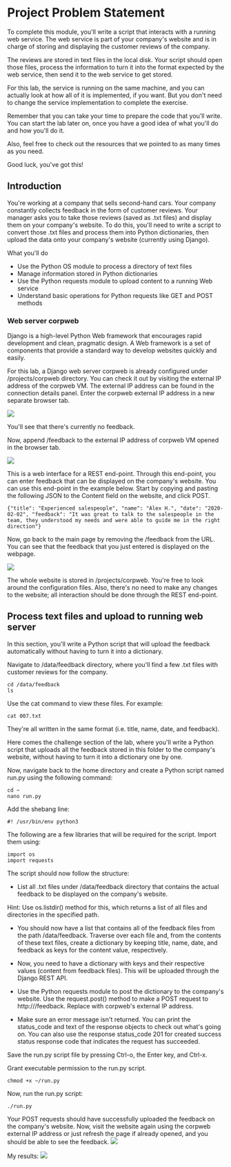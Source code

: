 # Project Problem Statement
To complete this module, you'll write a script that interacts with a running web service.  The web service is part of your company's website and is in charge of storing and displaying the customer reviews of the company.

The reviews are stored in text files in the local disk. Your script should open those files, process the information to turn it into the format expected by the web service, then send it to the web service to get stored.

For this lab, the service is running on the same machine, and you can actually look at how all of it is implemented, if you want.  But you don't need to change the service implementation to complete the exercise.

Remember that you can take your time to prepare the code that you’ll write. You can start the lab later on, once you have a good idea of what you'll do and how you'll do it.

Also, feel free to check out the resources that we pointed to as many times as you need.

Good luck, you've got this!

## Introduction
You're working at a company that sells second-hand cars. Your company constantly collects feedback in the form of customer reviews. Your manager asks you to take those reviews (saved as .txt files) and display them on your company's website. To do this, you'll need to write a script to convert those .txt files and process them into Python dictionaries, then upload the data onto your company's website (currently using Django).

What you'll do
- Use the Python OS module to process a directory of text files
- Manage information stored in Python dictionaries
- Use the Python requests module to upload content to a running Web service
- Understand basic operations for Python requests like GET and POST methods

### Web server corpweb
Django is a high-level Python Web framework that encourages rapid development and clean, pragmatic design. A Web framework is a set of components that provide a standard way to develop websites quickly and easily.

For this lab, a Django web server corpweb is already configured under /projects/corpweb directory. You can check it out by visiting the external IP address of the corpweb VM. The external IP address can be found in the connection details panel. Enter the corpweb external IP address in a new separate browser tab.

![](imgs/0.png)

You'll see that there's currently no feedback.

Now, append /feedback to the external IP address of corpweb VM opened in the browser tab.

![](imgs/1.png)

This is a web interface for a REST end-point. Through this end-point, you can enter feedback that can be displayed on the company's website. You can use this end-point in the example below. Start by copying and pasting the following JSON to the Content field on the website, and click POST.

    {"title": "Experienced salespeople", "name": "Alex H.", "date": "2020-02-02", "feedback": "It was great to talk to the salespeople in the team, they understood my needs and were able to guide me in the right direction"}

Now, go back to the main page by removing the /feedback from the URL. You can see that the feedback that you just entered is displayed on the webpage.

![](imgs/2.png)

The whole website is stored in /projects/corpweb. You're free to look around the configuration files. Also, there's no need to make any changes to the website; all interaction should be done through the REST end-point.

## Process text files and upload to running web server
In this section, you'll write a Python script that will upload the feedback automatically without having to turn it into a dictionary.

Navigate to /data/feedback directory, where you'll find a few .txt files with customer reviews for the company.

    cd /data/feedback
    ls

Use the cat command to view these files. For example:

    cat 007.txt

They're all written in the same format (i.e. title, name, date, and feedback).

Here comes the challenge section of the lab, where you'll write a Python script that uploads all the feedback stored in this folder to the company's website, without having to turn it into a dictionary one by one.

Now, navigate back to the home directory and create a Python script named run.py using the following command:

    cd ~
    nano run.py

Add the shebang line:

    #! /usr/bin/env python3

The following are a few libraries that will be required for the script. Import them using:

    import os
    import requests

The script should now follow the structure:

- List all .txt files under /data/feedback directory that contains the actual feedback to be displayed on the company's website.

Hint: Use os.listdir() method for this, which returns a list of all files and directories in the specified path.

- You should now have a list that contains all of the feedback files from the path /data/feedback. Traverse over each file and, from the contents of these text files, create a dictionary by keeping title, name, date, and feedback as keys for the content value, respectively.

- Now, you need to have a dictionary with keys and their respective values (content from feedback files). This will be uploaded through the Django REST API.

- Use the Python requests module to post the dictionary to the company's website. Use the request.post() method to make a POST request to http://<corpweb-external-IP>/feedback. Replace <corpweb-external-IP> with corpweb's external IP address.

- Make sure an error message isn't returned. You can print the status_code and text of the response objects to check out what's going on. You can also use the response status_code 201 for created success status response code that indicates the request has succeeded.

Save the run.py script file by pressing Ctrl-o, the Enter key, and Ctrl-x.

Grant executable permission to the run.py script.
    
    chmod +x ~/run.py

Now, run the run.py script:

    ./run.py

Your POST requests should have successfully uploaded the feedback on the company's website. Now, visit the website again using the corpweb external IP address or just refresh the page if already opened, and you should be able to see the feedback.
![](imgs/3.png)

My results:
![](imgs/results.jpg)
